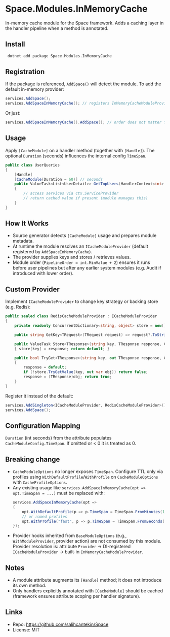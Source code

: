 # Space.Modules.InMemoryCache

In-memory cache module for the Space framework. Adds a caching layer in the handler pipeline when a method is annotated.

## Install
```bash
 dotnet add package Space.Modules.InMemoryCache
```

## Registration
If the package is referenced, `AddSpace()` will detect the module. To add the default in-memory provider:
```csharp
services.AddSpace();
services.AddSpaceInMemoryCache(); // registers InMemoryCacheModuleProvider
```
Or just:
```csharp
services.AddSpaceInMemoryCache().AddSpace(); // order does not matter for detection
```

## Usage
Apply `[CacheModule]` on a handler method (together with `[Handle]`). The optional `Duration` (seconds) influences the internal config `TimeSpan`.
```csharp
public class UserQueries
{
    [Handle]
    [CacheModule(Duration = 60)] // seconds
    public ValueTask<List<UserDetail>> GetTopUsers(HandlerContext<int> ctx)
    {
        // access services via ctx.ServiceProvider
        // return cached value if present (module manages this)
    }
}
```

## How It Works
- Source generator detects `[CacheModule]` usage and prepares module metadata.
- At runtime the module resolves an `ICacheModuleProvider` (default registered by `AddSpaceInMemoryCache`).
- The provider supplies keys and stores / retrieves values.
- Module order (`PipelineOrder = int.MinValue + 2`) ensures it runs before user pipelines but after any earlier system modules (e.g. Audit if introduced with lower order).

## Custom Provider
Implement `ICacheModuleProvider` to change key strategy or backing store (e.g. Redis):
```csharp
public sealed class RedisCacheModuleProvider : ICacheModuleProvider
{
    private readonly ConcurrentDictionary<string, object> store = new();

    public string GetKey<TRequest>(TRequest request) => request?.ToString();

    public ValueTask Store<TResponse>(string key, TResponse response, CacheModuleConfig cfg)
    { store[key] = response; return default; }

    public bool TryGet<TResponse>(string key, out TResponse response, CacheModuleConfig cfg)
    {
        response = default;
        if (!store.TryGetValue(key, out var obj)) return false;
        response = (TResponse)obj; return true;
    }
}
```
Register it instead of the default:
```csharp
services.AddSingleton<ICacheModuleProvider, RedisCacheModuleProvider>();
services.AddSpace();
```

## Configuration Mapping
`Duration` (int seconds) from the attribute populates `CacheModuleConfig.TimeSpan`. If omitted or < 0 it is treated as 0.

## Breaking change
- `CacheModuleOptions` no longer exposes `TimeSpan`. Configure TTL only via profiles using `WithDefaultProfile`/`WithProfile` on `CacheModuleOptions` with `CacheProfileOptions`.
- Any existing usage like `services.AddSpaceInMemoryCache(opt => opt.TimeSpan = ...)` must be replaced with:
  ```csharp
  services.AddSpaceInMemoryCache(opt =>
  {
      opt.WithDefaultProfile(p => p.TimeSpan = TimeSpan.FromMinutes(1));
      // or named profiles
      opt.WithProfile("fast", p => p.TimeSpan = TimeSpan.FromSeconds(5));
  });
  ```
- Provider hooks inherited from `BaseModuleOptions` (e.g., `WithModuleProvider`, provider action) are not consumed by this module. Provider resolution is: attribute `Provider` -> DI-registered `ICacheModuleProvider` -> built-in `InMemoryCacheModuleProvider`.

## Notes
- A module attribute augments its `[Handle]` method; it does not introduce its own method.
- Only handlers explicitly annotated with `[CacheModule]` should be cached (framework ensures attribute scoping per handler signature).

## Links
- Repo: https://github.com/salihcantekin/Space
- License: MIT
